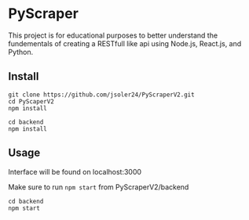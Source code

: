 # PyScraper

This project is for educational purposes to better understand the fundementals of creating a RESTfull like api using Node.js, React.js, and Python.

## Install

```
git clone https://github.com/jsoler24/PyScraperV2.git
cd PyScaperV2
npm install

cd backend
npm install
```

## Usage

Interface will be found on localhost:3000

Make sure to run `npm start` from PyScraperV2/backend

```
cd backend
npm start
```

